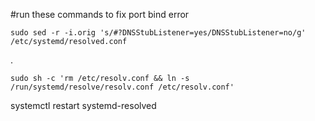 #run these commands to fix port bind error

    sudo sed -r -i.orig 's/#?DNSStubListener=yes/DNSStubListener=no/g' /etc/systemd/resolved.conf

.

    sudo sh -c 'rm /etc/resolv.conf && ln -s /run/systemd/resolve/resolv.conf /etc/resolv.conf'

systemctl restart systemd-resolved
